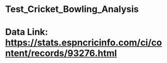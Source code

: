 # Test_Cricket_Bowling_Analysis
# Data Link: https://stats.espncricinfo.com/ci/content/records/93276.html
